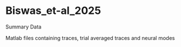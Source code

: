 # Biswas_et-al_2025
Summary Data

Matlab files containing traces, trial averaged traces and neural modes

